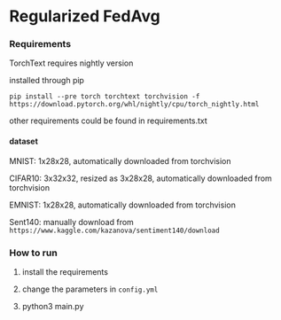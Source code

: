 # Regularized FedAvg

### Requirements

TorchText requires nightly version

installed through pip

`pip install --pre torch torchtext torchvision -f https://download.pytorch.org/whl/nightly/cpu/torch_nightly.html`

other requirements could be found in requirements.txt

#### dataset

MNIST: 1x28x28, automatically downloaded from torchvision

CIFAR10: 3x32x32, resized as 3x28x28, automatically downloaded from torchvision

EMNIST: 1x28x28, automatically downloaded from torchvision

Sent140: manually download from `https://www.kaggle.com/kazanova/sentiment140/download`

### How to run

1. install the requirements

2. change the parameters in `config.yml`

3. python3 main.py